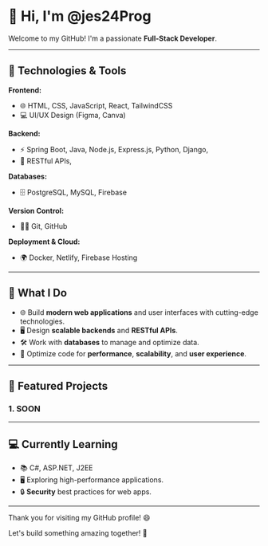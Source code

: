 # 👋 Hi, I'm @jes24Prog

Welcome to my GitHub! I'm a passionate **Full-Stack Developer**.

---

## 🔧 Technologies & Tools

**Frontend:**
- 🌐 HTML, CSS, JavaScript, React, TailwindCSS
- 💻 UI/UX Design (Figma, Canva)

**Backend:**
- ⚡ Spring Boot, Java, Node.js, Express.js, Python, Django,
- 🔧 RESTful APIs,

**Databases:**
- 🗄️ PostgreSQL, MySQL, Firebase

**Version Control:**
- 🧑‍💻 Git, GitHub

**Deployment & Cloud:**
- 🌍 Docker, Netlify, Firebase Hosting

---

## 🌟 What I Do

- 🌐 Build **modern web applications** and user interfaces with cutting-edge technologies.
- 🖥️ Design **scalable backends** and **RESTful APIs**.
- 🛠️ Work with **databases** to manage and optimize data.
- 🚀 Optimize code for **performance**, **scalability**, and **user experience**.

---

## 🚀 Featured Projects

### 1. **SOON**

---


## 💻 Currently Learning

- 📚 C#, ASP.NET, J2EE
- 🖥️ Exploring high-performance applications.
- 🔒 **Security** best practices for web apps.

---

Thank you for visiting my GitHub profile! 😄

Let's build something amazing together! 🚀
